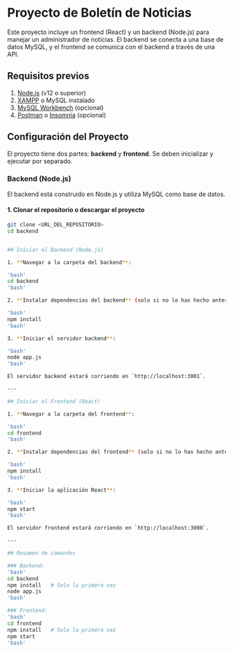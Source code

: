 # Proyecto de Boletín de Noticias

Este proyecto incluye un frontend (React) y un backend (Node.js) para manejar un administrador de noticias. El backend se conecta a una base de datos MySQL, y el frontend se comunica con el backend a través de una API.

## Requisitos previos

1. [Node.js](https://nodejs.org/) (v12 o superior)
2. [XAMPP](https://www.apachefriends.org/es/index.html) o MySQL instalado
3. [MySQL Workbench](https://www.mysql.com/products/workbench/) (opcional)
4. [Postman](https://www.postman.com/) o [Insomnia](https://insomnia.rest/) (opcional)

## Configuración del Proyecto

El proyecto tiene dos partes: **backend** y **frontend**. Se deben inicializar y ejecutar por separado.

### Backend (Node.js)

El backend está construido en Node.js y utiliza MySQL como base de datos.

#### 1. Clonar el repositorio o descargar el proyecto

```bash
git clone <URL_DEL_REPOSITORIO>
cd backend


## Iniciar el Backend (Node.js)

1. **Navegar a la carpeta del backend**:

'bash'
cd backend
'bash'

2. **Instalar dependencias del backend** (solo si no lo has hecho antes):

'bash'
npm install
'bash'

3. **Iniciar el servidor backend**:

'bash'
node app.js
'bash'

El servidor backend estará corriendo en `http://localhost:3001`.

---

## Iniciar el Frontend (React)

1. **Navegar a la carpeta del frontend**:

'bash'
cd frontend
'bash'

2. **Instalar dependencias del frontend** (solo si no lo has hecho antes):

'bash'
npm install
'bash'

3. **Iniciar la aplicación React**:

'bash'
npm start
'bash'

El servidor frontend estará corriendo en `http://localhost:3000`.

---

## Resumen de comandos

### Backend:
'bash'
cd backend
npm install   # Solo la primera vez
node app.js
'bash'

### Frontend:
'bash'
cd frontend
npm install   # Solo la primera vez
npm start
'bash'

